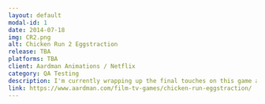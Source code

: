 ```yaml
---
layout: default
modal-id: 1
date: 2014-07-18
img: CR2.png
alt: Chicken Run 2 Eggstraction
release: TBA
platforms: TBA
client: Aardman Animations / Netflix
category: QA Testing
description: I'm currently wrapping up the final touches on this game as QA Lead!
link: https://www.aardman.com/film-tv-games/chicken-run-eggstraction/
---
```

